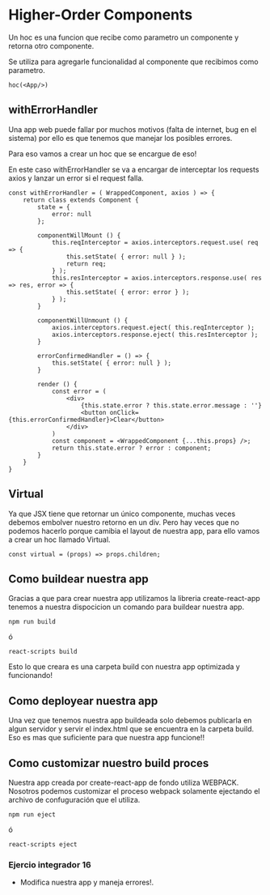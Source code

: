 # Higher-Order Components
Un hoc es una funcion que recibe como parametro un componente y retorna otro componente.

Se utiliza para agregarle funcionalidad al componente que recibimos como parametro.
```
hoc(<App/>)
```
## withErrorHandler
Una app web puede fallar por muchos motivos (falta de internet, bug en el sistema)
por ello es que tenemos que manejar los posibles errores.

Para eso vamos a crear un hoc que se encargue de eso! 

En este caso withErrorHandler se va a encargar de interceptar los requests axios y lanzar un error 
si el request falla.

```
const withErrorHandler = ( WrappedComponent, axios ) => {
    return class extends Component {
        state = {
            error: null
        };

        componentWillMount () {
            this.reqInterceptor = axios.interceptors.request.use( req => {
                this.setState( { error: null } );
                return req;
            } );
            this.resInterceptor = axios.interceptors.response.use( res => res, error => {
                this.setState( { error: error } );
            } );
        }

        componentWillUnmount () {
            axios.interceptors.request.eject( this.reqInterceptor );
            axios.interceptors.response.eject( this.resInterceptor );
        }

        errorConfirmedHandler = () => {
            this.setState( { error: null } );
        }

        render () {
            const error = (
                <div>
                    {this.state.error ? this.state.error.message : ''}
                    <button onClick={this.errorConfirmedHandler}>Clear</button>
                </div>
            )
            const component = <WrappedComponent {...this.props} />;
            return this.state.error ? error : component;
        }
    }
}
```

## Virtual
Ya que JSX tiene que retornar un único componente, muchas veces debemos embolver nuestro retorno en 
un div. Pero hay veces que no podemos hacerlo porque camibia el layout de nuestra app, para ello
vamos a crear un hoc llamado Virtual.

```
const virtual = (props) => props.children;
```

## Como buildear nuestra app
Gracias a que para crear nuestra app utilizamos la libreria create-react-app tenemos a nuestra 
dispocicion un comando para buildear nuestra app. 

```
npm run build
```
ó
```
react-scripts build
```

Esto lo que creara es una carpeta build con nuestra app optimizada y funcionando!

## Como deployear nuestra app
Una vez que tenemos nuestra app buildeada solo debemos publicarla en algun servidor y servir el index.html que se 
encuentra en la carpeta build.
Eso es mas que suficiente para que nuestra app funcione!! 

## Como customizar nuestro build proces
Nuestra app creada por create-react-app de fondo utiliza WEBPACK. Nosotros podemos customizar el proceso webpack solamente
ejectando el archivo de confuguración que el utiliza.
  
```
npm run eject 
```
ó
```
react-scripts eject 
```


### Ejercio integrador 16
- Modifica nuestra app y maneja errores!.
